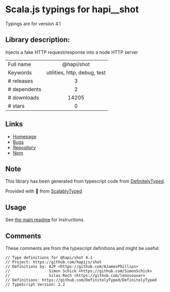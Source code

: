 
# Scala.js typings for hapi__shot

Typings are for version 4.1

## Library description:
Injects a fake HTTP request/response into a node HTTP server

|                    |                 |
| ------------------ | :-------------: |
| Full name          | @hapi/shot |
| Keywords           | utilities, http, debug, test |
| # releases         | 3 |
| # dependents       | 2 |
| # downloads        | 14205 |
| # stars            | 0 |

## Links
- [Homepage](https://github.com/hapijs/shot#readme)
- [Bugs](https://github.com/hapijs/shot/issues)
- [Repository](https://github.com/hapijs/shot)
- [Npm](https://www.npmjs.com/package/%40hapi%2Fshot)
    


## Note
This library has been generated from typescript code from [DefinitelyTyped](https://definitelytyped.org).

Provided with :purple_heart: from [ScalablyTyped](https://github.com/oyvindberg/ScalablyTyped)

## Usage
See [the main readme](../../readme.md) for instructions.

## Comments

These comments are from the typescript definitions and might be useful:
```
// Type definitions for @hapi/shot 4.1
// Project: https://github.com/hapijs/shot
// Definitions by: AJP <https://github.com/AJamesPhillips>
//                 Simon Schick <https://github.com/SimonSchick>
//                 Silas Rech <https://github.com/lenovouser>
// Definitions: https://github.com/DefinitelyTyped/DefinitelyTyped
// TypeScript Version: 2.2

```

